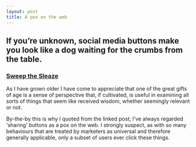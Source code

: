 ```yaml
---
layout: post
title: A pox on the web
---
```


## If you’re unknown, social media buttons make you look like a dog waiting for the crumbs from the table.

### [Sweep the Sleaze](http://ia.net/blog/sweep-the-sleaze/)

As I have grown older I have come to appreciate that one of the great gifts of age is a sense of perspective that, if cultivated, is useful in examining all sorts of things that seem like received wisdom, whether seemingly relevant or not.

By-the-by this is why I quoted from the linked post; I've always regarded 'sharing' buttons as a pox on the web. I strongly suspect, as with so many behaviours that are treated by marketers as universal and therefore generally applicable, only a subset of users ever click these things.